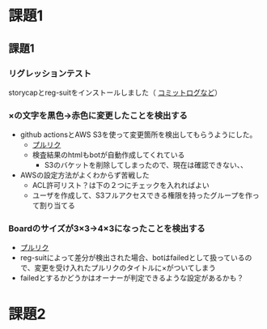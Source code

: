 # 課題1

## 課題1

### リグレッションテスト
storycapとreg-suitをインストールしました（
[コミットログなど](https://github.com/kmishima16/praha/issues/27#issuecomment-2522724736)）

### ×の文字を黒色→赤色に変更したことを検出する

- github actionsとAWS S3を使って変更箇所を検出してもらうようにした。
  - [プルリク](https://github.com/kmishima16/tictactoe/pull/2)
  - 検査結果のhtmlもbotが自動作成してくれている
    - S3のバケットを削除してしまったので、現在は確認できない、、
- AWSの設定方法がよくわからず苦戦した
  - ACL許可リスト？は下の２つにチェックを入れればよい
  - ユーザを作成して、S3フルアクセスできる権限を持ったグループを作って割り当てる

### Boardのサイズが3×3→4×3になったことを検出する

- [プルリク](https://github.com/kmishima16/tictactoe/pull/3)
- reg-suitによって差分が検出された場合、botはfailedとして扱っているので、変更を受け入れたプルリクのタイトルに×がついてしまう
- failedとするかどうかはオーナーが判定できるような設定があるかも？

# 課題2

